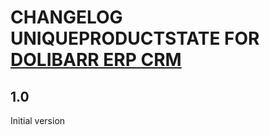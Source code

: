 # CHANGELOG UNIQUEPRODUCTSTATE FOR [DOLIBARR ERP CRM](https://www.dolibarr.org)

## 1.0

Initial version
